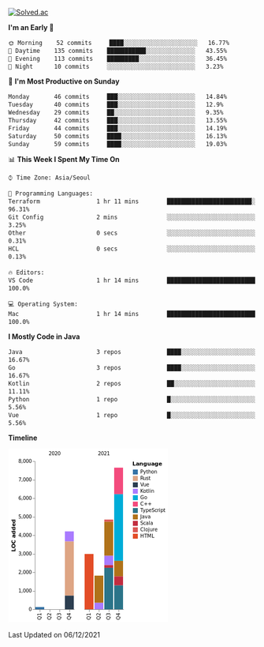 [![Solved.ac](http://mazassumnida.wtf/api/v2/generate_badge?boj=kuckjwi)](https://solved.ac/kuckjwi)
<!--START_SECTION:waka-->
**I'm an Early 🐤** 

```text
🌞 Morning    52 commits     ████░░░░░░░░░░░░░░░░░░░░░   16.77% 
🌆 Daytime    135 commits    ███████████░░░░░░░░░░░░░░   43.55% 
🌃 Evening    113 commits    █████████░░░░░░░░░░░░░░░░   36.45% 
🌙 Night      10 commits     ░░░░░░░░░░░░░░░░░░░░░░░░░   3.23%

```
📅 **I'm Most Productive on Sunday** 

```text
Monday       46 commits     ███░░░░░░░░░░░░░░░░░░░░░░   14.84% 
Tuesday      40 commits     ███░░░░░░░░░░░░░░░░░░░░░░   12.9% 
Wednesday    29 commits     ██░░░░░░░░░░░░░░░░░░░░░░░   9.35% 
Thursday     42 commits     ███░░░░░░░░░░░░░░░░░░░░░░   13.55% 
Friday       44 commits     ███░░░░░░░░░░░░░░░░░░░░░░   14.19% 
Saturday     50 commits     ████░░░░░░░░░░░░░░░░░░░░░   16.13% 
Sunday       59 commits     ████░░░░░░░░░░░░░░░░░░░░░   19.03%

```


📊 **This Week I Spent My Time On** 

```text
⌚︎ Time Zone: Asia/Seoul

💬 Programming Languages: 
Terraform                1 hr 11 mins        ████████████████████████░   96.31% 
Git Config               2 mins              ░░░░░░░░░░░░░░░░░░░░░░░░░   3.25% 
Other                    0 secs              ░░░░░░░░░░░░░░░░░░░░░░░░░   0.31% 
HCL                      0 secs              ░░░░░░░░░░░░░░░░░░░░░░░░░   0.13%

🔥 Editors: 
VS Code                  1 hr 14 mins        █████████████████████████   100.0%

💻 Operating System: 
Mac                      1 hr 14 mins        █████████████████████████   100.0%

```

**I Mostly Code in Java** 

```text
Java                     3 repos             ████░░░░░░░░░░░░░░░░░░░░░   16.67% 
Go                       3 repos             ████░░░░░░░░░░░░░░░░░░░░░   16.67% 
Kotlin                   2 repos             ██░░░░░░░░░░░░░░░░░░░░░░░   11.11% 
Python                   1 repo              █░░░░░░░░░░░░░░░░░░░░░░░░   5.56% 
Vue                      1 repo              █░░░░░░░░░░░░░░░░░░░░░░░░   5.56%

```


**Timeline**

![Chart not found](https://raw.githubusercontent.com/kuckjwi0928/kuckjwi0928/master/charts/bar_graph.png) 


 Last Updated on 06/12/2021
<!--END_SECTION:waka-->
